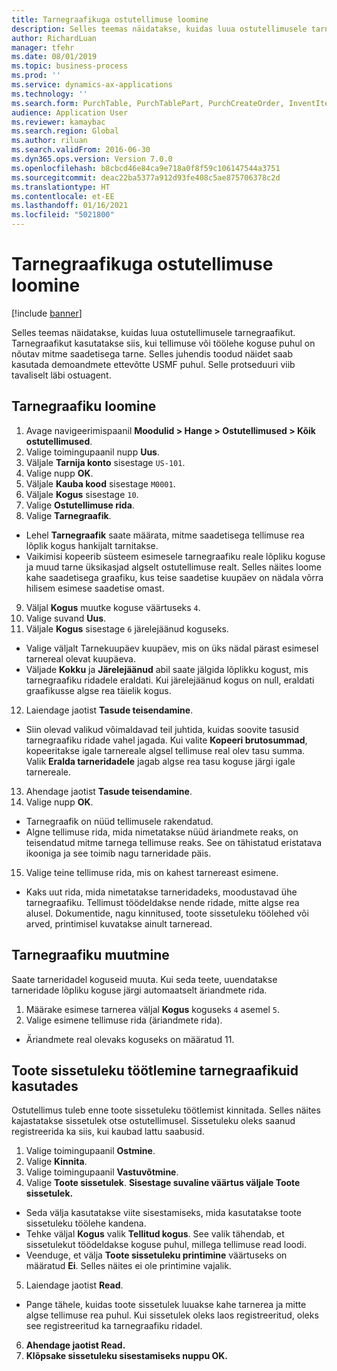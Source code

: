```yaml
---
title: Tarnegraafikuga ostutellimuse loomine
description: Selles teemas näidatakse, kuidas luua ostutellimusele tarnegraafikut.
author: RichardLuan
manager: tfehr
ms.date: 08/01/2019
ms.topic: business-process
ms.prod: ''
ms.service: dynamics-ax-applications
ms.technology: ''
ms.search.form: PurchTable, PurchTablePart, PurchCreateOrder, InventItemIdLookupPurchase, PurchDeliverySchedule, PurchEditLines
audience: Application User
ms.reviewer: kamaybac
ms.search.region: Global
ms.author: riluan
ms.search.validFrom: 2016-06-30
ms.dyn365.ops.version: Version 7.0.0
ms.openlocfilehash: b8cbcd46e84ca9e718a0f8f59c106147544a3751
ms.sourcegitcommit: deac22ba5377a912d93fe408c5ae875706378c2d
ms.translationtype: HT
ms.contentlocale: et-EE
ms.lasthandoff: 01/16/2021
ms.locfileid: "5021800"
---
```

# <a name="create-a-purchase-order-with-a-delivery-schedule"></a>Tarnegraafikuga ostutellimuse loomine

[!include [banner](../../includes/banner.md)]

Selles teemas näidatakse, kuidas luua ostutellimusele tarnegraafikut. Tarnegraafikut kasutatakse siis, kui tellimuse või töölehe koguse puhul on nõutav mitme saadetisega tarne. Selles juhendis toodud näidet saab kasutada demoandmete ettevõtte USMF puhul. Selle protseduuri viib tavaliselt läbi ostuagent.

## <a name="create-a-delivery-schedule"></a>Tarnegraafiku loomine
1. Avage navigeerimispaanil **Moodulid > Hange > Ostutellimused > Kõik ostutellimused**.
2. Valige toimingupaanil nupp **Uus**.
3. Väljale **Tarnija konto** sisestage `US-101`.
4. Valige nupp **OK**.
5. Väljale **Kauba kood** sisestage `M0001`.
6. Väljale **Kogus** sisestage `10`.
7. Valige **Ostutellimuse rida**.
8. Valige **Tarnegraafik**.
- Lehel **Tarnegraafik** saate määrata, mitme saadetisega tellimuse rea lõplik kogus hankijalt tarnitakse.  
- Vaikimisi kopeerib süsteem esimesele tarnegraafiku reale lõpliku koguse ja muud tarne üksikasjad algselt ostutellimuse realt. Selles näites loome kahe saadetisega graafiku, kus teise saadetise kuupäev on nädala võrra hilisem esimese saadetise omast.  
9. Väljal **Kogus** muutke koguse väärtuseks `4`.
10. Valige suvand **Uus**.
11. Väljale **Kogus** sisestage `6` järelejäänud koguseks.
- Valige väljalt Tarnekuupäev kuupäev, mis on üks nädal pärast esimesel tarnereal olevat kuupäeva.  
- Väljade **Kokku** ja **Järelejäänud** abil saate jälgida lõplikku kogust, mis tarnegraafiku ridadele eraldati. Kui järelejäänud kogus on null, eraldati graafikusse algse rea täielik kogus.  
12. Laiendage jaotist **Tasude teisendamine**.
- Siin olevad valikud võimaldavad teil juhtida, kuidas soovite tasusid tarnegraafiku ridade vahel jagada. Kui valite **Kopeeri brutosummad**, kopeeritakse igale tarnereale algsel tellimuse real olev tasu summa. Valik **Eralda tarneridadele** jagab algse rea tasu koguse järgi igale tarnereale.  
13. Ahendage jaotist **Tasude teisendamine**.
14. Valige nupp **OK**.
- Tarnegraafik on nüüd tellimusele rakendatud.  
- Algne tellimuse rida, mida nimetatakse nüüd äriandmete reaks, on teisendatud mitme tarnega tellimuse reaks. See on tähistatud eristatava ikooniga ja see toimib nagu tarneridade päis.  
15. Valige teine tellimuse rida, mis on kahest tarnereast esimene.
- Kaks uut rida, mida nimetatakse tarneridadeks, moodustavad ühe tarnegraafiku. Tellimust töödeldakse nende ridade, mitte algse rea alusel. Dokumentide, nagu kinnitused, toote sissetuleku töölehed või arved, printimisel kuvatakse ainult tarneread.  

## <a name="change-the-delivery-schedule"></a>Tarnegraafiku muutmine
Saate tarneridadel koguseid muuta. Kui seda teete, uuendatakse tarneridade lõpliku koguse järgi automaatselt äriandmete rida.  
1. Määrake esimese tarnerea väljal **Kogus** koguseks `4` asemel `5`.
2. Valige esimene tellimuse rida (äriandmete rida).  
- Äriandmete real olevaks koguseks on määratud 11.  

## <a name="process-product-receipt-using-delivery-schedules"></a>Toote sissetuleku töötlemine tarnegraafikuid kasutades
Ostutellimus tuleb enne toote sissetuleku töötlemist kinnitada. Selles näites kajastatakse sissetulek otse ostutellimusel. Sissetuleku oleks saanud registreerida ka siis, kui kaubad lattu saabusid.  
1. Valige toimingupaanil **Ostmine**.
2. Valige **Kinnita**.
3. Valige toimingupaanil **Vastuvõtmine**.
4. Valige **Toote sissetulek**. **Sisestage suvaline väärtus väljale Toote sissetulek.**
- Seda välja kasutatakse viite sisestamiseks, mida kasutatakse toote sissetuleku töölehe kandena.  
- Tehke väljal **Kogus** valik **Tellitud kogus**. See valik tähendab, et sissetulekut töödeldakse koguse puhul, millega tellimuse read loodi.  
- Veenduge, et välja **Toote sissetuleku printimine** väärtuseks on määratud **Ei**. Selles näites ei ole printimine vajalik.  
5. Laiendage jaotist **Read**.
- Pange tähele, kuidas toote sissetulek luuakse kahe tarnerea ja mitte algse tellimuse rea puhul. Kui sissetulek oleks laos registreeritud, oleks see registreeritud ka tarnegraafiku ridadel.  
6. **Ahendage jaotist Read.**
7. **Klõpsake sissetuleku sisestamiseks nuppu OK.**

